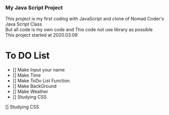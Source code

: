 ### My Java Script Project  
This project is my first coding with JavaScript and clone of Nomad Coder's Java Script Class  
But all code is my own code and This code not use library as possible  
This project started at 2020.03.09


# To DO List
- [] Make Input your name
- [] Make Time
- [] Make ToDo List Function 
- [] Make BackGround
- [] Make Weather 
- [] Studying CSS



[] Studying CSS
